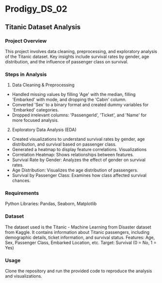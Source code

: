# Prodigy_DS_02

## Titanic Dataset Analysis

### Project Overview
This project involves data cleaning, preprocessing, and exploratory analysis of the Titanic dataset. Key insights include survival rates by gender, age distribution, and the influence of passenger class on survival.

### Steps in Analysis
1. Data Cleaning & Preprocessing
- Handled missing values by filling 'Age' with the median, filling 'Embarked' with mode, and dropping the 'Cabin' column.
- Converted 'Sex' to a binary format and created dummy variables for 'Embarked' categories.
- Dropped irrelevant columns: 'PassengerId', 'Ticket', and 'Name' for more focused analysis.

2. Exploratory Data Analysis (EDA)
- Created visualizations to understand survival rates by gender, age distribution, and survival based on passenger class.
- Generated a heatmap to display feature correlations.
Visualizations
- Correlation Heatmap: Shows relationships between features.
- Survival Rate by Gender: Analyzes the effect of gender on survival rates.
- Age Distribution: Visualizes the age distribution of passengers.
- Survival by Passenger Class: Examines how class affected survival chances.

### Requirements
Python Libraries: Pandas, Seaborn, Matplotlib

### Dataset
The dataset used is the Titanic - Machine Learning from Disaster dataset from Kaggle. It contains information about Titanic passengers, including demographic details, ticket information, and survival status.
Features: Age, Sex, Passenger Class, Embarked Location, etc.
Target: Survival (0 = No, 1 = Yes)

### Usage
Clone the repository and run the provided code to reproduce the analysis and visualizations.
